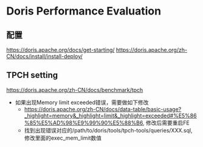 # Doris Performance Evaluation

## 配置
https://doris.apache.org/docs/get-starting/
https://doris.apache.org/zh-CN/docs/install/install-deploy/

## TPCH setting
https://doris.apache.org/zh-CN/docs/benchmark/tpch
* 如果出现Memory limit exceeded错误，需要做如下修改
  * https://doris.apache.org/zh-CN/docs/data-table/basic-usage?_highlight=memory&_highlight=limit&_highlight=exceeded#%E5%86%85%E5%AD%98%E9%99%90%E5%88%B6, 修改后需要重启FE
  * 找到出现错误对应的/path/to/doris/tools/tpch-tools/queries/XXX.sql, 修改里面的exec_mem_limit数值
